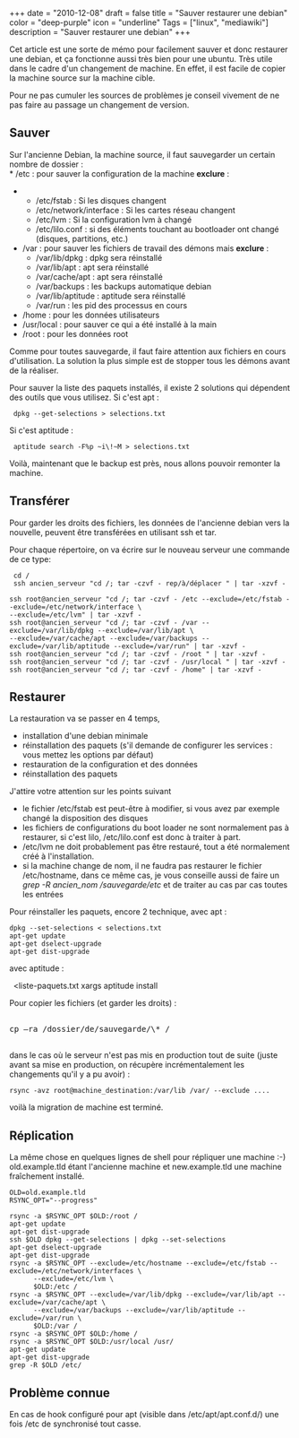 +++
date = "2010-12-08"
draft = false
title = "Sauver restaurer une debian"
color = "deep-purple"
icon = "underline"
Tags = ["linux", "mediawiki"]
description = "Sauver restaurer une debian"
+++

Cet article est une sorte de mémo pour facilement sauver et donc
restaurer une debian, et ça fonctionne aussi très bien pour une ubuntu.
Très utile dans le cadre d'un changement de machine. En effet, il est
facile de copier la machine source sur la machine cible.

Pour ne pas cumuler les sources de problèmes je conseil vivement de ne
pas faire au passage un changement de version.

Sauver
------

Sur l'ancienne Debian, la machine source, il faut sauvegarder un certain
nombre de dossier :\
\* /etc : pour sauver la configuration de la machine **exclure** :

-   -   /etc/fstab : Si les disques changent
    -   /etc/network/interface : Si les cartes réseau changent
    -   /etc/lvm : Si la configuration lvm à changé
    -   /etc/lilo.conf : si des éléments touchant au bootloader ont
        changé (disques, partitions, etc.)
-   /var : pour sauver les fichiers de travail des démons mais
    **exclure** :
    -   /var/lib/dpkg : dpkg sera réinstallé
    -   /var/lib/apt : apt sera réinstallé
    -   /var/cache/apt : apt sera réinstallé
    -   /var/backups : les backups automatique debian
    -   /var/lib/aptitude : aptitude sera réinstallé
    -   /var/run : les pid des processus en cours
-   /home : pour les données utilisateurs
-   /usr/local : pour sauver ce qui a été installé à la main
-   /root : pour les données root

Comme pour toutes sauvegarde, il faut faire attention aux fichiers en
cours d'utilisation. La solution la plus simple est de stopper tous les
démons avant de la réaliser.

Pour sauver la liste des paquets installés, il existe 2 solutions qui
dépendent des outils que vous utilisez. Si c'est apt :

     dpkg --get-selections > selections.txt

Si c'est aptitude :

     aptitude search -F%p ~i\!~M > selections.txt

Voilà, maintenant que le backup est près, nous allons pouvoir remonter
la machine.

Transférer
----------

Pour garder les droits des fichiers, les données de l'ancienne debian
vers la nouvelle, peuvent être transférées en utilisant ssh et tar.

Pour chaque répertoire, on va écrire sur le nouveau serveur une commande
de ce type:

     cd /
     ssh ancien_serveur "cd /; tar -czvf - rep/à/déplacer " | tar -xzvf -

    ssh root@ancien_serveur "cd /; tar -czvf - /etc --exclude=/etc/fstab --exclude=/etc/network/interface \
    --exclude=/etc/lvm" | tar -xzvf -
    ssh root@ancien_serveur "cd /; tar -czvf - /var --exclude=/var/lib/dpkg --exclude=/var/lib/apt \
    --exclude=/var/cache/apt --exclude=/var/backups --exclude=/var/lib/aptitude --exclude=/var/run" | tar -xzvf -
    ssh root@ancien_serveur "cd /; tar -czvf - /root " | tar -xzvf -
    ssh root@ancien_serveur "cd /; tar -czvf - /usr/local " | tar -xzvf -
    ssh root@ancien_serveur "cd /; tar -czvf - /home" | tar -xzvf -

Restaurer
---------

La restauration va se passer en 4 temps,

-   installation d'une debian minimale
-   réinstallation des paquets (s'il demande de configurer les services
    : vous mettez les options par défaut)
-   restauration de la configuration et des données
-   réinstallation des paquets

J'attire votre attention sur les points suivant

-   le fichier /etc/fstab est peut-être à modifier, si vous avez par
    exemple changé la disposition des disques
-   les fichiers de configurations du boot loader ne sont normalement
    pas à restaurer, si c'est lilo, /etc/lilo.conf est donc à traiter à
    part.
-   /etc/lvm ne doit probablement pas être restauré, tout a été
    normalement créé à l'installation.
-   si la machine change de nom, il ne faudra pas restaurer le fichier
    /etc/hostname, dans ce même cas, je vous conseille aussi de faire un
    *grep -R ancien\_nom /sauvegarde/etc* et de traiter au cas par cas
    toutes les entrées

Pour réinstaller les paquets, encore 2 technique, avec apt :

    dpkg --set-selections < selections.txt
    apt-get update
    apt-get dselect-upgrade
    apt-get dist-upgrade

avec aptitude :

` `<liste-paquets.txt xargs aptitude install

Pour copier les fichiers (et garder les droits) :
<pre>

cp –ra /dossier/de/sauvegarde/\* /

</pre>
dans le cas où le serveur n'est pas mis en production tout de suite
(juste avant sa mise en production, on récupère incrémentalement les
changements qu'il y a pu avoir) :

    rsync -avz root@machine_destination:/var/lib /var/ --exclude ....

voilà la migration de machine est terminé.

Réplication
-----------

La même chose en quelques lignes de shell pour répliquer une machine :-)
old.example.tld étant l'ancienne machine et new.example.tld une machine
fraîchement installé.


    OLD=old.example.tld
    RSYNC_OPT="--progress" 

    rsync -a $RSYNC_OPT $OLD:/root /
    apt-get update
    apt-get dist-upgrade
    ssh $OLD dpkg --get-selections | dpkg --set-selections
    apt-get dselect-upgrade
    apt-get dist-upgrade
    rsync -a $RSYNC_OPT --exclude=/etc/hostname --exclude=/etc/fstab --exclude=/etc/network/interfaces \
          --exclude=/etc/lvm \
          $OLD:/etc /
    rsync -a $RSYNC_OPT --exclude=/var/lib/dpkg --exclude=/var/lib/apt --exclude=/var/cache/apt \
          --exclude=/var/backups --exclude=/var/lib/aptitude --exclude=/var/run \
          $OLD:/var /
    rsync -a $RSYNC_OPT $OLD:/home /
    rsync -a $RSYNC_OPT $OLD:/usr/local /usr/
    apt-get update
    apt-get dist-upgrade
    grep -R $OLD /etc/

Problème connue
---------------

En cas de hook configuré pour apt (visible dans /etc/apt/apt.conf.d/)
une fois /etc de synchronisé tout casse.
